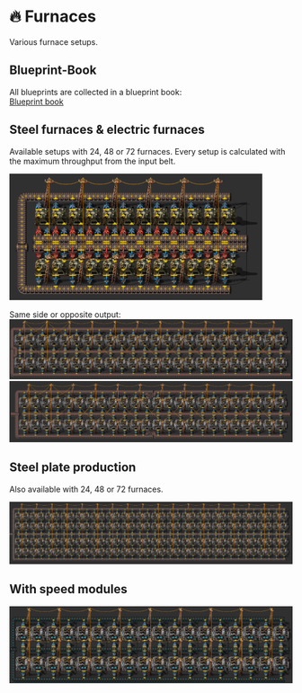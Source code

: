 # :fire: Furnaces

Various furnace setups.

## Blueprint-Book
All blueprints are collected in a blueprint book:  
[Blueprint book](blueprint-book.txt?raw=true)

## Steel furnaces & electric furnaces
Available setups with 24, 48 or 72 furnaces. Every setup is calculated with the maximum throughput from the input belt.  

<img src="img/24steel-furnaces%2Cyellow.png" alt="RundesBalli" width="450"/>  

Same side or opposite output:  
<img src="img/48electric-furnaces%2Cred,same-side.png" alt="RundesBalli" width="700"/>  
<img src="img/48electric-furnaces%2Cred,opposite.png" alt="RundesBalli" width="700"/>  

## Steel plate production
Also available with 24, 48 or 72 furnaces.  

<img src="img/72%2B72electric-furnaces%2Cblue.png" alt="RundesBalli" width="700"/>

## With speed modules
<img src="img/36electric-furnaces,blue,speedmodule3.png" alt="RundesBalli" width="700"/>
